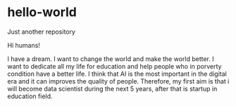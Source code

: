 # hello-world
Just another repository

Hi humans!

I have a dream. I want to change the world and make the world better. I want to dedicate all my life for education and help people who in porverty condition have a better life. I think that AI is the most important in the digital era and it can improves the quality of people. Therefore, my first aim is that i will become data scientist during the next 5 years, after that is startup in education field.
